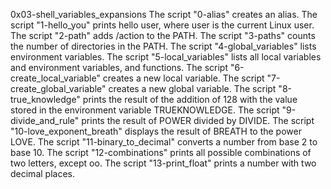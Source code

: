 0x03-shell_variables_expansions
The script "0-alias" creates an alias.
The script "1-hello_you" prints hello user, where user is the current Linux user.
The script "2-path" adds /action to the PATH.
The script "3-paths" counts the number of directories in the PATH.
The script "4-global_variables" lists environment variables.
The script "5-local_variables" lists all local variables and environment variables, and functions.
The script "6-create_local_variable" creates a new local variable.
The script "7-create_global_variable" creates a new global variable.
The script "8-true_knowledge" prints the result of the addition of 128 with the value stored in the environment variable TRUEKNOWLEDGE.
The script "9-divide_and_rule" prints the result of POWER divided by DIVIDE.
The script "10-love_exponent_breath" displays the result of BREATH to the power LOVE.
The script "11-binary_to_decimal" converts a number from base 2 to base 10.
The script "12-combinations" prints all possible combinations of two letters, except oo.
The script "13-print_float" prints a number with two decimal places.
